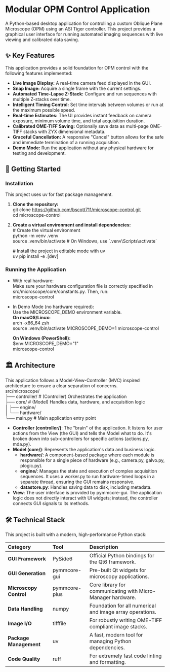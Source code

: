 # **Modular OPM Control Application**

A Python-based desktop application for controlling a custom Oblique Plane Microscope (OPM) using an ASI Tiger controller. This project provides a graphical user interface for running automated imaging sequences with live viewing and calibrated data saving.

## **✨ Key Features**

This application provides a solid foundation for OPM control with the following features implemented:

* **Live Image Display:** A real-time camera feed displayed in the GUI.  
* **Snap Image:** Acquire a single frame with the current settings.  
* **Automated Time-Lapse Z-Stack:** Configure and run sequences with multiple Z-stacks over time.  
* **Intelligent Timing Control:** Set time intervals between volumes or run at the maximum possible speed.  
* **Real-time Estimates:** The UI provides instant feedback on camera exposure, minimum volume time, and total acquisition duration.  
* **Calibrated OME-TIFF Saving:** Optionally save data as multi-page OME-TIFF stacks with ZYX dimensional metadata.  
* **Graceful Cancellation:** A responsive "Cancel" button allows for the safe and immediate termination of a running acquisition.  
* **Demo Mode:** Run the application without any physical hardware for testing and development.

## **🚀 Getting Started**

### **Installation**

This project uses uv for fast package management.

1. **Clone the repository:**  
   git clone <https://github.com/bscott711/microscope-control.git>  
   cd microscope-control

2. **Create a virtual environment and install dependencies:**  
   \# Create the virtual environment  
   python \-m venv .venv  
   source .venv/bin/activate  \# On Windows, use \`.venv\\Scripts\\activate\`

   \# Install the project in editable mode with uv  
   uv pip install \-e .\[dev\]

### **Running the Application**

* With real hardware:  
  Make sure your hardware configuration file is correctly specified in src/microscope/core/constants.py. Then, run:  
  microscope-control

* In Demo Mode (no hardware required):  
  Use the MICROSCOPE\_DEMO environment variable.  
  **On macOS/Linux:**  
  arch \-x86\_64 zsh  
  source .venv/bin/activate
  MICROSCOPE\_DEMO=1 microscope-control

  **On Windows (PowerShell):**  
  $env:MICROSCOPE\_DEMO="1"  
  microscope-control

## **🏛️ Architecture**

This application follows a Model-View-Controller (MVC) inspired architecture to ensure a clear separation of concerns.  
src/microscope/  
├── controller/  \# (Controller) Orchestrates the application  
├── core/        \# (Model) Handles data, hardware, and acquisition logic  
│   ├── engine/  
│   └── hardware/  
└── main.py      \# Main application entry point

* **Controller (controller/)**: The "brain" of the application. It listens for user actions from the View (the GUI) and tells the Model what to do. It's broken down into sub-controllers for specific actions (actions.py, mda.py).  
* **Model (core/)**: Represents the application's data and business logic.  
  * **hardware/**: A component-based package where each module is responsible for a single piece of hardware (e.g., camera.py, galvo.py, plogic.py).  
  * **engine/**: Manages the state and execution of complex acquisition sequences. It uses a worker.py to run hardware-timed loops in a separate thread, ensuring the GUI remains responsive.  
  * **datastore.py**: Handles saving data to disk, including metadata.  
* **View**: The user interface is provided by pymmcore-gui. The application logic does not directly interact with UI widgets; instead, the controller connects GUI signals to its methods.

## **🛠️ Technical Stack**

This project is built with a modern, high-performance Python stack:

| Category | Tool | Description |
| :---- | :---- | :---- |
| **GUI Framework** | PySide6 | Official Python bindings for the Qt6 framework. |
| **GUI Generation** | pymmcore-gui | Pre-built Qt widgets for microscopy applications. |
| **Microscopy Control** | pymmcore-plus | Core library for communicating with Micro-Manager hardware. |
| **Data Handling** | numpy | Foundation for all numerical and image array operations. |
| **Image I/O** | tifffile | For robustly writing OME-TIFF compliant image stacks. |
| **Package Management** | uv | A fast, modern tool for managing Python dependencies. |
| **Code Quality** | ruff | For extremely fast code linting and formatting. |
